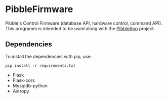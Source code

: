 # PibbleFirmware
Pibble's Control Firmware (database API, hardware control, command API).
This programm is intended to be used along with the [PibbleApp](https://github.com/AlexThepaut/PibbleApp) project.

## Dependencies
To install the dependencies with pip, use:
```
pip install -r requirements.txt
```

+ Flask
+ Flask-cors
+ Mysqldb-python
+ Astropy